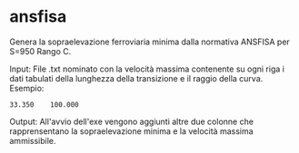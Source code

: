 # ansfisa
Genera la sopraelevazione ferroviaria minima dalla normativa ANSFISA per S=950 Rango C.

Input: File .txt nominato con la velocità massima contenente su ogni riga i dati tabulati della lunghezza della transizione e il raggio della curva.
Esempio:
```
33.350    100.000
```
Output: All'avvio dell'exe vengono aggiunti altre due colonne che rapprensentano la sopraelevazione minima e la velocità massima ammissibile.
